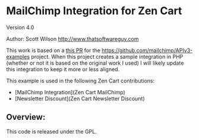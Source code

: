 # MailChimp Integration for Zen Cart

Version 4.0

Author: Scott Wilson
<http://www.thatsoftwareguy.com>

This work is based on a [this PR](https://github.com/mailchimp/APIv3-examples/pull/25) for the https://github.com/mailchimp/APIv3-examples project.  When this project creates a sample integration in PHP (whether or not it is based on the original work I used) I will likely update this integration to keep it more or less aligned.

This example is used in the following Zen Cart contributions: 

* [MailChimp Integration](Zen Cart MailChimp)
* [Newsletter Discount](Zen Cart Newsletter Discount)

## Overview:


This code is released under the GPL. 